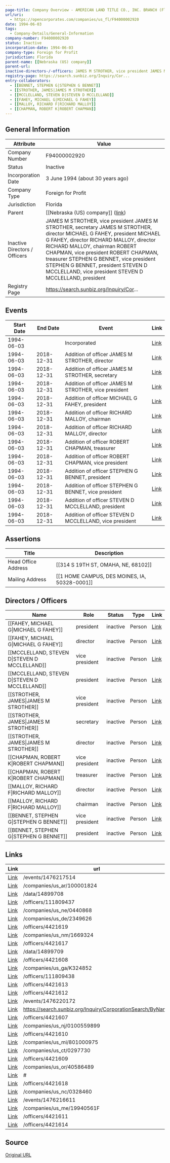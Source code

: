 ```yaml
---
page-title: Company Overview - AMERICAN LAND TITLE CO., INC. BRANCH (Florida - F94000002920)
url/uri:
  - https://opencorporates.com/companies/us_fl/F94000002920
date: 1994-06-03
tags:
  - Company-Details/General-Information
company-number: F94000002920
status: Inactive
incorporation-date: 1994-06-03
company-type: Foreign for Profit
jurisdiction: Florida
parent-name: [[Nebraska (US) company]]
parent-url: 
inactive-directors-/-officers: JAMES M STROTHER, vice president JAMES M STROTHER, secretary JAMES M STROTHER, director MICHAEL G FAHEY, president MICHAEL G FAHEY, director RICHARD MALLOY, director RICHARD MALLOY, chairman ROBERT CHAPMAN, vice president ROBERT CHAPMAN, treasurer STEPHEN G BENNET, vice president STEPHEN G BENNET, president STEVEN D MCCLELLAND, vice president STEVEN D MCCLELLAND, president
registry-page: https://search.sunbiz.org/Inquiry/Cor...
entry-collaborators:
  - [[BENNET, STEPHEN G|STEPHEN G BENNET]]
  - [[STROTHER, JAMES|JAMES M STROTHER]]
  - [[MCCLELLAND, STEVEN D|STEVEN D MCCLELLAND]]
  - [[FAHEY, MICHAEL G|MICHAEL G FAHEY]]
  - [[MALLOY, RICHARD F|RICHARD MALLOY]]
  - [[CHAPMAN, ROBERT K|ROBERT CHAPMAN]]
---
```


## General Information
| Attribute          | Value                                       |
|--------------------|---------------------------------------------|
| Company Number     | F94000002920                                |
| Status             | Inactive                                    |
| Incorporation Date | 3 June 1994 (about 30 years ago)            |
| Company Type       | Foreign for Profit                          |
| Jurisdiction       | Florida                                     |
| Parent             | [[Nebraska (US) company]] ([link]())        |
| Inactive Directors / Officers | JAMES M STROTHER, vice president JAMES M STROTHER, secretary JAMES M STROTHER, director MICHAEL G FAHEY, president MICHAEL G FAHEY, director RICHARD MALLOY, director RICHARD MALLOY, chairman ROBERT CHAPMAN, vice president ROBERT CHAPMAN, treasurer STEPHEN G BENNET, vice president STEPHEN G BENNET, president STEVEN D MCCLELLAND, vice president STEVEN D MCCLELLAND, president |
| Registry Page      | https://search.sunbiz.org/Inquiry/Cor...    |

## Events

| Start Date | End Date   | Event                                                   | Link |
|------------|------------|-------------------------------------------------------|------|
| 1994-06-03 |            | Incorporated                                            | [Link](https://opencorporates.com/events/512391056) |
| 1994-06-03 | 2018-12-31 | Addition of officer JAMES M STROTHER, director          | [Link](https://opencorporates.com/events/1476217094) |
| 1994-06-03 | 2018-12-31 | Addition of officer JAMES M STROTHER, secretary         | [Link](https://opencorporates.com/events/1476216794) |
| 1994-06-03 | 2018-12-31 | Addition of officer JAMES M STROTHER, vice president    | [Link](https://opencorporates.com/events/1476216611) |
| 1994-06-03 | 2018-12-31 | Addition of officer MICHAEL G FAHEY, president          | [Link](https://opencorporates.com/events/1476215216) |
| 1994-06-03 | 2018-12-31 | Addition of officer RICHARD MALLOY, chairman            | [Link](https://opencorporates.com/events/1476220172) |
| 1994-06-03 | 2018-12-31 | Addition of officer RICHARD MALLOY, director            | [Link](https://opencorporates.com/events/1476220016) |
| 1994-06-03 | 2018-12-31 | Addition of officer ROBERT CHAPMAN, treasurer           | [Link](https://opencorporates.com/events/1476217514) |
| 1994-06-03 | 2018-12-31 | Addition of officer ROBERT CHAPMAN, vice president      | [Link](https://opencorporates.com/events/1476217295) |
| 1994-06-03 | 2018-12-31 | Addition of officer STEPHEN G BENNET, president         | [Link](https://opencorporates.com/events/1476220760) |
| 1994-06-03 | 2018-12-31 | Addition of officer STEPHEN G BENNET, vice president    | [Link](https://opencorporates.com/events/1476220424) |
| 1994-06-03 | 2018-12-31 | Addition of officer STEVEN D MCCLELLAND, president      | [Link](https://opencorporates.com/events/1476216326) |
| 1994-06-03 | 2018-12-31 | Addition of officer STEVEN D MCCLELLAND, vice president | [Link](https://opencorporates.com/events/1476216011) |

## Assertions
| Title               | Description                                             |
|---------------------|---------------------------------------------------------|
| Head Office Address | [[314 S 19TH ST, OMAHA, NE, 68102]]                     |
| Mailing Address     | [[1 HOME CAMPUS, DES MOINES, IA, 50328-0001]]           |

## Directors / Officers
| Name                 | Role            | Status     | Type        | Link |
|----------------------|-----------------|------------|-------------|------|
| [[FAHEY, MICHAEL G\|MICHAEL G FAHEY]] | president       | inactive   | Person      | [Link](https://opencorporates.com/officers/4421607) |
| [[FAHEY, MICHAEL G\|MICHAEL G FAHEY]] | director        | inactive   | Person      | [Link](https://opencorporates.com/officers/4421608) |
| [[MCCLELLAND, STEVEN D\|STEVEN D MCCLELLAND]] | vice president  | inactive   | Person      | [Link](https://opencorporates.com/officers/4421609) |
| [[MCCLELLAND, STEVEN D\|STEVEN D MCCLELLAND]] | president       | inactive   | Person      | [Link](https://opencorporates.com/officers/4421610) |
| [[STROTHER, JAMES\|JAMES M STROTHER]] | vice president  | inactive   | Person      | [Link](https://opencorporates.com/officers/4421611) |
| [[STROTHER, JAMES\|JAMES M STROTHER]] | secretary       | inactive   | Person      | [Link](https://opencorporates.com/officers/4421612) |
| [[STROTHER, JAMES\|JAMES M STROTHER]] | director        | inactive   | Person      | [Link](https://opencorporates.com/officers/4421613) |
| [[CHAPMAN, ROBERT K\|ROBERT CHAPMAN]] | vice president  | inactive   | Person      | [Link](https://opencorporates.com/officers/4421614) |
| [[CHAPMAN, ROBERT K\|ROBERT CHAPMAN]] | treasurer       | inactive   | Person      | [Link](https://opencorporates.com/officers/4421617) |
| [[MALLOY, RICHARD F\|RICHARD MALLOY]] | director        | inactive   | Person      | [Link](https://opencorporates.com/officers/4421618) |
| [[MALLOY, RICHARD F\|RICHARD MALLOY]] | chairman        | inactive   | Person      | [Link](https://opencorporates.com/officers/4421619) |
| [[BENNET, STEPHEN G\|STEPHEN G BENNET]] | vice president  | inactive   | Person      | [Link](https://opencorporates.com/officers/111809437) |
| [[BENNET, STEPHEN G\|STEPHEN G BENNET]] | president       | inactive   | Person      | [Link](https://opencorporates.com/officers/111809438) |

## Links
| Link   | url                            
|--------|--------------------------------|
| [Link](/events/1476217514) |/events/1476217514            |
| [Link](/companies/us_ar/100001824) |/companies/us_ar/100001824    |
| [Link](/data/14899708) |/data/14899708                |
| [Link](/officers/111809437) |/officers/111809437           |
| [Link](/companies/us_ne/0440868) |/companies/us_ne/0440868      |
| [Link](/companies/us_de/2349626) |/companies/us_de/2349626      |
| [Link](/officers/4421619) |/officers/4421619             |
| [Link](/companies/us_nm/1669324) |/companies/us_nm/1669324      |
| [Link](/officers/4421617) |/officers/4421617             |
| [Link](/data/14899709) |/data/14899709                |
| [Link](/officers/4421608) |/officers/4421608             |
| [Link](/companies/us_ga/K324852) |/companies/us_ga/K324852      |
| [Link](/officers/111809438) |/officers/111809438           |
| [Link](/officers/4421613) |/officers/4421613             |
| [Link](/officers/4421612) |/officers/4421612             |
| [Link](/events/1476220172) |/events/1476220172            |
| [Link](https://search.sunbiz.org/Inquiry/CorporationSearch/ByName) |https://search.sunbiz.org/Inquiry/CorporationSearch/ByName|
| [Link](/officers/4421607) |/officers/4421607             |
| [Link](/companies/us_nj/0100559899) |/companies/us_nj/0100559899   |
| [Link](/officers/4421610) |/officers/4421610             |
| [Link](/companies/us_mi/801000975) |/companies/us_mi/801000975    |
| [Link](/companies/us_ct/0297730) |/companies/us_ct/0297730      |
| [Link](/officers/4421609) |/officers/4421609             |
| [Link](/companies/us_or/40586489) |/companies/us_or/40586489     |
| [Link](#) |#                             |
| [Link](/officers/4421618) |/officers/4421618             |
| [Link](/companies/us_nc/0328460) |/companies/us_nc/0328460      |
| [Link](/events/1476216611) |/events/1476216611            |
| [Link](/companies/us_me/19940561F) |/companies/us_me/19940561F    |
| [Link](/officers/4421611) |/officers/4421611             |
| [Link](/officers/4421614) |/officers/4421614             |

## Source
[Original URL](https://opencorporates.com/companies/us_fl/F94000002920)
